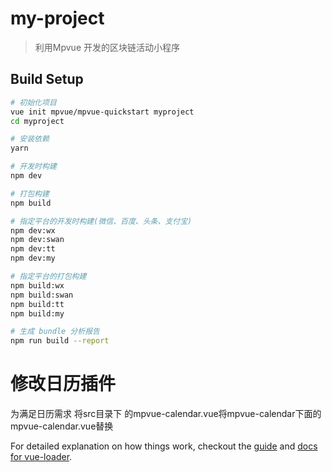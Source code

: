 # my-project

> 利用Mpvue 开发的区块链活动小程序

## Build Setup

``` bash
# 初始化项目
vue init mpvue/mpvue-quickstart myproject
cd myproject

# 安装依赖
yarn

# 开发时构建
npm dev

# 打包构建
npm build

# 指定平台的开发时构建(微信、百度、头条、支付宝)
npm dev:wx
npm dev:swan
npm dev:tt
npm dev:my

# 指定平台的打包构建
npm build:wx
npm build:swan
npm build:tt
npm build:my

# 生成 bundle 分析报告
npm run build --report
```

# 修改日历插件
为满足日历需求 将src目录下 的mpvue-calendar.vue将mpvue-calendar下面的mpvue-calendar.vue替换

For detailed explanation on how things work, checkout the [guide](http://vuejs-templates.github.io/webpack/) and [docs for vue-loader](http://vuejs.github.io/vue-loader).
